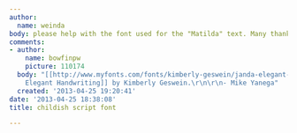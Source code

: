 ```yaml
---
author:
  name: weinda
body: please help with the font used for the "Matilda" text. Many thanks.[img:sites/default/files/old-images/font_6675.jpg]
comments:
- author:
    name: bowfinpw
    picture: 110174
  body: "[[http://www.myfonts.com/fonts/kimberly-geswein/janda-elegant-handwriting/?refby=bowfin|Janda
    Elegant Handwriting]] by Kimberly Geswein.\r\n\r\n- Mike Yanega"
  created: '2013-04-25 19:20:41'
date: '2013-04-25 18:38:08'
title: childish script font

---
```

